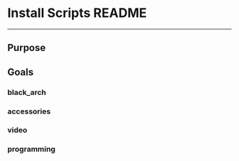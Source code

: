 # Install Scripts README
----- 
## Purpose

## Goals

### black_arch
### accessories
### video
### programming
### 
